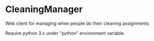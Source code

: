 # CleaningManager
Web client for managing when people do their cleaning assignments

Require python 3.x under "python" environment variable.
